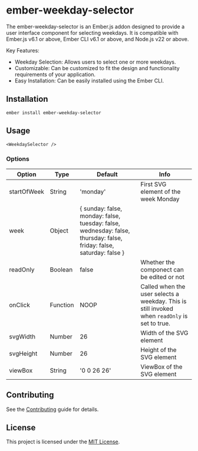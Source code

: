 # ember-weekday-selector

The ember-weekday-selector is an Ember.js addon designed to provide a user interface component for selecting weekdays. It is compatible with Ember.js v6.1 or above, Ember CLI v6.1 or above, and Node.js v22 or above.

Key Features:
- Weekday Selection: Allows users to select one or more weekdays.
- Customizable: Can be customized to fit the design and functionality requirements of your application.
- Easy Installation: Can be easily installed using the Ember CLI.

## Installation

```
ember install ember-weekday-selector
```

## Usage

```
<WeekdaySelector />
```

### Options

| Option      | Type     | Default                                                                                                              | Info                                                                                          |
| ----------- | -------- | -------------------------------------------------------------------------------------------------------------------- | --------------------------------------------------------------------------------------------- |
| startOfWeek | String   | 'monday'                                                                                                             | First SVG element of the week Monday                                                          |
| week        | Object   | { sunday: false, monday: false, tuesday: false, wednesday: false, thursday: false, friday: false,  saturday: false } |
| readOnly    | Boolean  | false                                                                                                                | Whether the componect can be edited or not                                                    |
| onClick     | Function | NOOP                                                                                                                 | Called when the user selects a weekday. This is still invoked when `readOnly` is set to true. |
| svgWidth    | Number   | 26                                                                                                                   | Width of the SVG element                                                                      |
| svgHeight   | Number   | 26                                                                                                                   | Height of the SVG element                                                                     |
| viewBox     | String   | '0 0 26 26'                                                                                                          | ViewBox of the SVG element                                                                    |


## Contributing

See the [Contributing](CONTRIBUTING.md) guide for details.

## License

This project is licensed under the [MIT License](LICENSE.md).
